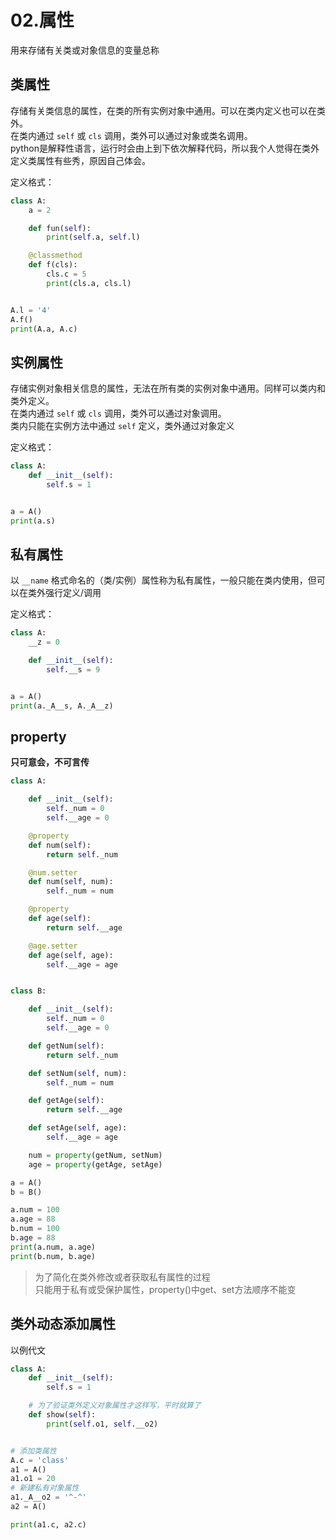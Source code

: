 # 02.属性

用来存储有关类或对象信息的变量总称

## 类属性

存储有关类信息的属性，在类的所有实例对象中通用。可以在类内定义也可以在类外。  
在类内通过 `self` 或 `cls` 调用，类外可以通过对象或类名调用。  
python是解释性语言，运行时会由上到下依次解释代码，所以我个人觉得在类外定义类属性有些秀，原因自己体会。

定义格式：

```python
class A:
    a = 2

    def fun(self):
        print(self.a, self.l)

    @classmethod
    def f(cls):
        cls.c = 5
        print(cls.a, cls.l)


A.l = '4'
A.f()
print(A.a, A.c)
```

## 实例属性

存储实例对象相关信息的属性，无法在所有类的实例对象中通用。同样可以类内和类外定义。  
在类内通过 `self` 或 `cls` 调用，类外可以通过对象调用。  
类内只能在实例方法中通过 `self` 定义，类外通过对象定义

定义格式：

```python
class A:
    def __init__(self):
        self.s = 1


a = A()
print(a.s)
```

## 私有属性

以 `__name` 格式命名的（类/实例）属性称为私有属性，一般只能在类内使用，但可以在类外强行定义/调用

定义格式：

```python
class A:
    __z = 0

    def __init__(self):
        self.__s = 9


a = A()
print(a._A__s, A._A__z)
```

## property

**只可意会，不可言传**

```py
class A:

    def __init__(self):
        self._num = 0
        self.__age = 0

    @property
    def num(self):
        return self._num

    @num.setter
    def num(self, num):
        self._num = num

    @property
    def age(self):
        return self.__age

    @age.setter
    def age(self, age):
        self.__age = age


class B:

    def __init__(self):
        self._num = 0
        self.__age = 0

    def getNum(self):
        return self._num

    def setNum(self, num):
        self._num = num

    def getAge(self):
        return self.__age

    def setAge(self, age):
        self.__age = age

    num = property(getNum, setNum)
    age = property(getAge, setAge)

a = A()
b = B()

a.num = 100
a.age = 88
b.num = 100
b.age = 88
print(a.num, a.age)
print(b.num, b.age)
```

> 为了简化在类外修改或者获取私有属性的过程  
> 只能用于私有或受保护属性，property()中get、set方法顺序不能变

## 类外动态添加属性

以例代文
```py
class A:
    def __init__(self):
        self.s = 1

    # 为了验证类外定义对象属性才这样写，平时就算了
    def show(self):
        print(self.o1, self.__o2)


# 添加类属性
A.c = 'class'
a1 = A()
a1.o1 = 20
# 新建私有对象属性
a1._A__o2 = '^-^'
a2 = A()

print(a1.c, a2.c)
```
